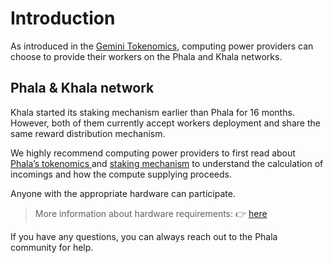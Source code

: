 # Introduction

As introduced in the [Gemini Tokenomics](../../general/phala-network/worker-rewards.md), computing power providers can choose to provide their workers on the Phala and Khala networks.

## Phala & Khala network <a href="#phala--khala-network" id="phala--khala-network"></a>

Khala started its staking mechanism earlier than Phala for 16 months. However, both of them currently accept workers deployment and share the same reward distribution mechanism.

We highly recommend computing power providers to first read about [Phala’s tokenomics ](../../general/phala-network/worker-rewards.md)and [staking mechanism](staking-mechanism.md) to understand the calculation of incomings and how the compute supplying proceeds.

Anyone with the appropriate hardware can participate.

> More information about hardware requirements: 👉 [here](requirements-in-phala-khala.md)

If you have any questions, you can always reach out to the Phala community for help.

